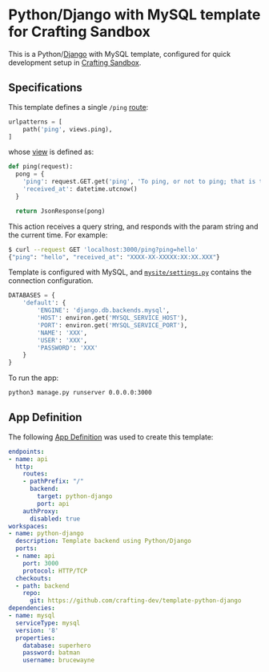 # Python/Django with MySQL template for Crafting Sandbox

This is a Python/[Django](https://www.djangoproject.com/) with MySQL template, configured for quick development setup in [Crafting Sandbox](https://docs.sandboxes.cloud/docs).

## Specifications

This template defines a single `/ping` [route](mysite/urls.py):
```python
urlpatterns = [
    path('ping', views.ping),
]
```

whose [view](mysite/views.py) is defined as:
```python
def ping(request):
  pong = {
    'ping': request.GET.get('ping', 'To ping, or not to ping; that is the question.'),
    'received_at': datetime.utcnow()
  }

  return JsonResponse(pong)
```

This action receives a query string, and responds with the param string and the current time. For example:
```bash
$ curl --request GET 'localhost:3000/ping?ping=hello'
{"ping": "hello", "received_at": "XXXX-XX-XXXXX:XX:XX.XXX"}
```

Template is configured with MySQL, and [`mysite/settings.py`](mysite/settings.py) contains the connection configuration.
```python
DATABASES = {
    'default': {
        'ENGINE': 'django.db.backends.mysql',
        'HOST': environ.get('MYSQL_SERVICE_HOST'),
        'PORT': environ.get('MYSQL_SERVICE_PORT'),
        'NAME': 'XXX',
        'USER': 'XXX',
        'PASSWORD': 'XXX'
    }
}
```

To run the app:
```bash
python3 manage.py runserver 0.0.0.0:3000
```

## App Definition

The following [App Definition](https://docs.sandboxes.cloud/docs/app-definition) was used to create this template:

```yaml
endpoints:
- name: api
  http:
    routes:
    - pathPrefix: "/"
      backend:
        target: python-django
        port: api
    authProxy:
      disabled: true
workspaces:
- name: python-django
  description: Template backend using Python/Django
  ports:
  - name: api
    port: 3000
    protocol: HTTP/TCP
  checkouts:
  - path: backend
    repo:
      git: https://github.com/crafting-dev/template-python-django
dependencies:
- name: mysql
  serviceType: mysql
  version: '8'
  properties:
    database: superhero
    password: batman
    username: brucewayne
```
